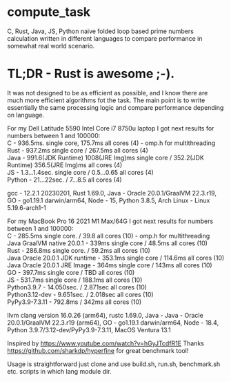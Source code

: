 # compute_task
C, Rust, Java, JS, Python naive folded loop based prime numbers calculation written in different languages to compare performance in somewhat real world scenario.

# TL;DR - Rust is awesome ;-).  

It was not designed to be as efficient as possible, and I know there are much more efficient algorithms fot the task. The main point is to write essentially the same processing logic and compare performance depending on language.

For my Dell Latitude 5590 Intel Core i7 8750u laptop I got next results for numbers between 1 and 100000:  
C - 936.5ms. single core, 175.7ms all cores (4) - omp.h for multithreading  
Rust - 937.2ms single core / 267.5ms all cores (4)  
Java - 991.6(JDK Runtime) 1008(JRE Img)ms single core / 352.2(JDK Runtime) 356.5(JRE Img)ms all cores (4)  
JS - 1.3...1.4sec. single core / 0.5...0.65 all cores (4)  
Python - 21...22sec. / 7...8.5 all cores (4)

gcc - 12.2.1 20230201, Rust 1.69.0, Java - Oracle 20.0.1/GraalVM 22.3.r19, GO - go1.19.1 darwin/arm64, Node - 15, Python 3.8.5, Arch Linux - Linux 5.19.6-arch1-1  

For my MacBook Pro 16 2021 M1 Max/64G I got next results for numbers between 1 and 100000:  
C - 285.5ms single core. / 39.8 all cores (10) - omp.h for multithreading  
Java GraalVM native 20.0.1 - 339ms single core / 48.5ms all cores (10)   
Rust - 286.8ms single core. / 59.2ms all cores (10)  
Java Oracle 20.0.1 JDK runtime - 353.1ms single core / 114.6ms all cores (10)   
Java Oracle 20.0.1 JRE Image - 364ms single core / 143ms all cores (10)  
GO - 397.7ms single core / TBD all cores (10)  
JS - 531.7ms single core / 188.1ms all cores (10)  
Python3.9.7 - 14.050sec. / 2.871sec  all cores (10)  
Python3.12-dev - 9.651sec. / 2.018sec  all cores (10)  
PyPy3.9-7.3.11 - 792.8ms / 342ms  all cores (10)  

llvm clang version 16.0.26 (arm64), rustc 1.69.0, Java - Java - Oracle 20.0.1/GraalVM 22.3.r19 (arm64), GO - go1.19.1 darwin/arm64, Node - 18.4, Python 3.9.7/3.12-dev/PyPy3.9-7.3.11, MacOS Ventura 13.1

Inspired by https://www.youtube.com/watch?v=hGyJTcdfR1E
Thanks https://github.com/sharkdp/hyperfine for great benchmark tool!

Usage is straightforward just clone and use build.sh, run.sh, benchmark.sh etc. scripts in which lang module dir.

